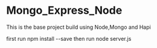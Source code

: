 # Mongo_Express_Node
This is the base project  build using  Node,Mongo and Hapi

first run npm install --save
then run node server.js
